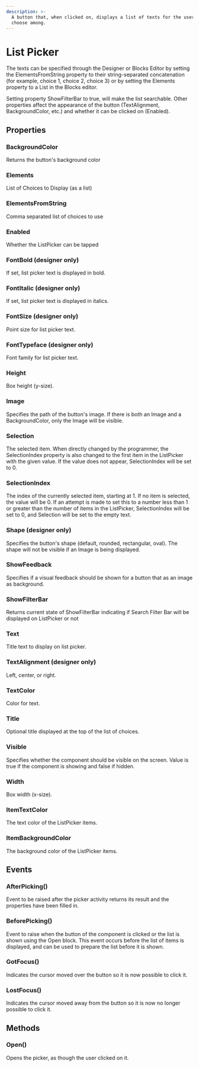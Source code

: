 ```yaml
---
description: >-
  A button that, when clicked on, displays a list of texts for the user to
  choose among.
---
```


# List Picker

The texts can be specified through the Designer or Blocks Editor by setting the ElementsFromString property to their string-separated concatenation \(for example, choice 1, choice 2, choice 3\) or by setting the Elements property to a List in the Blocks editor.

Setting property ShowFilterBar to true, will make the list searchable. Other properties affect the appearance of the button \(TextAlignment, BackgroundColor, etc.\) and whether it can be clicked on \(Enabled\).

## Properties

### BackgroundColor

Returns the button's background color

### Elements

List of Choices to Display \(as a list\)

### ElementsFromString

Comma separated list of choices to use

### Enabled

Whether the ListPicker can be tapped

### FontBold \(designer only\)

If set, list picker text is displayed in bold.

### FontItalic \(designer only\)

If set, list picker text is displayed in italics.

### FontSize \(designer only\)

Point size for list picker text.

### FontTypeface \(designer only\)

Font family for list picker text.

### Height

Box height \(y-size\).

### Image

Specifies the path of the button's image. If there is both an Image and a BackgroundColor, only the Image will be visible.

### Selection

The selected item. When directly changed by the programmer, the SelectionIndex property is also changed to the first item in the ListPicker with the given value. If the value does not appear, SelectionIndex will be set to 0.

### SelectionIndex

The index of the currently selected item, starting at 1. If no item is selected, the value will be 0. If an attempt is made to set this to a number less than 1 or greater than the number of items in the ListPicker, SelectionIndex will be set to 0, and Selection will be set to the empty text.

### Shape \(designer only\)

Specifies the button's shape \(default, rounded, rectangular, oval\). The shape will not be visible if an Image is being displayed.

### ShowFeedback

Specifies if a visual feedback should be shown for a button that as an image as background.

### ShowFilterBar

Returns current state of ShowFilterBar indicating if Search Filter Bar will be displayed on ListPicker or not

### Text

Title text to display on list picker.

### TextAlignment \(designer only\)

Left, center, or right.

### TextColor

Color for text.

### Title

Optional title displayed at the top of the list of choices.

### Visible

Specifies whether the component should be visible on the screen. Value is true if the component is showing and false if hidden.

### Width

Box width \(x-size\).

### ItemTextColor

The text color of the ListPicker items.

### ItemBackgroundColor

The background color of the ListPicker items.

## Events

### AfterPicking\(\)

Event to be raised after the picker activity returns its result and the properties have been filled in.

### BeforePicking\(\)

Event to raise when the button of the component is clicked or the list is shown using the Open block. This event occurs before the list of items is displayed, and can be used to prepare the list before it is shown.

### GotFocus\(\)

Indicates the cursor moved over the button so it is now possible to click it.

### LostFocus\(\)

Indicates the cursor moved away from the button so it is now no longer possible to click it.

## Methods

### Open\(\)

Opens the picker, as though the user clicked on it.

